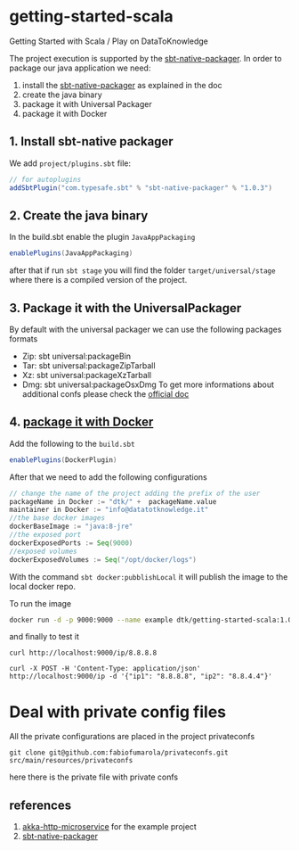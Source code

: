 # getting-started-scala
Getting Started with Scala / Play on DataToKnowledge

The project execution is supported by the [sbt-native-packager](http://www.scala-sbt.org/sbt-native-packager/archetypes/java_app/index.html).
In order to package our java application we need:
1. install the [sbt-native-packager](https://github.com/sbt/sbt-native-packager) as explained in the doc
2. create the java binary
3. package it with Universal Packager
4. package it with Docker

## 1. Install sbt-native packager
We add ```project/plugins.sbt``` file:

```scala
// for autoplugins
addSbtPlugin("com.typesafe.sbt" % "sbt-native-packager" % "1.0.3")
```

## 2. Create the java binary
In the build.sbt enable the plugin ```JavaAppPackaging```

```scala
enablePlugins(JavaAppPackaging)
```

after that if run ```sbt stage``` you will find the folder ```target/universal/stage```
where there is a compiled version of the project.

## 3. Package it with the UniversalPackager

By default with the universal packager we can use the following packages formats
- Zip: sbt universal:packageBin
- Tar: sbt universal:packageZipTarball
- Xz:  sbt universal:packageXzTarball
- Dmg: sbt universal:packageOsxDmg
To get more informations about additional confs please check the [official doc](http://www.scala-sbt.org/sbt-native-packager/formats/universal.html)


## 4. [package it with Docker](http://www.scala-sbt.org/sbt-native-packager/formats/docker.html)

Add the following to the ```build.sbt```

```scala
enablePlugins(DockerPlugin)
```

After that we need to add the following configurations

```scala
// change the name of the project adding the prefix of the user
packageName in Docker := "dtk/" +  packageName.value
maintainer in Docker := "info@datatotknowledge.it"
//the base docker images
dockerBaseImage := "java:8-jre"
//the exposed port
dockerExposedPorts := Seq(9000)
//exposed volumes
dockerExposedVolumes := Seq("/opt/docker/logs")
```

With the command ```sbt docker:pubblishLocal``` it will publish the image to the local docker repo.

To run the image

```bash
docker run -d -p 9000:9000 --name example dtk/getting-started-scala:1.0
```
and finally to test it

```
curl http://localhost:9000/ip/8.8.8.8

curl -X POST -H 'Content-Type: application/json' http://localhost:9000/ip -d '{"ip1": "8.8.8.8", "ip2": "8.8.4.4"}'
```

# Deal with private config files

All the private configurations are placed in the project privateconfs

```
git clone git@github.com:fabiofumarola/privateconfs.git src/main/resources/privateconfs
```

here there is the private file with private confs


## references

1. [akka-http-microservice](https://github.com/theiterators/akka-http-microservice) for the example project
2. [sbt-native-packager](http://www.scala-sbt.org/sbt-native-packager/index.html)
